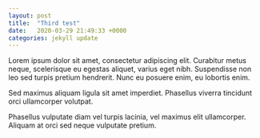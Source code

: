 ```yaml
---
layout: post
title:  "Third test"
date:   2020-03-29 21:49:33 +0000
categories: jekyll update
---
```

Lorem ipsum dolor sit amet, consectetur adipiscing elit. Curabitur metus neque, scelerisque eu egestas aliquet, varius eget nibh. Suspendisse non leo sed turpis pretium hendrerit. Nunc eu posuere enim, eu lobortis enim. 

Sed maximus aliquam ligula sit amet imperdiet. Phasellus viverra tincidunt orci ullamcorper volutpat. 

Phasellus vulputate diam vel turpis lacinia, vel maximus elit ullamcorper. Aliquam at orci sed neque vulputate pretium. 